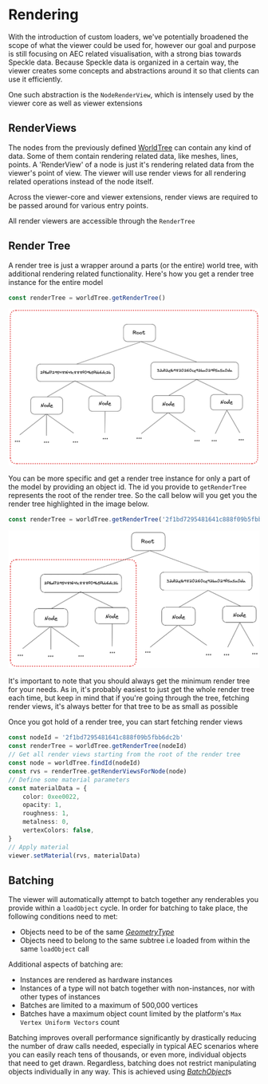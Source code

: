 # Rendering

With the introduction of custom loaders, we've potentially broadened the scope of what the viewer could be used for, however our goal and purpose is still focusing on AEC related visualisation, with a strong bias towards Speckle data. Because Speckle data is organized in a certain way, the viewer creates some concepts and abstractions around it so that clients can use it efficiently.

One such abstraction is the `NodeRenderView`, which is intensely used by the viewer core as well as viewer extensions

## RenderViews
The nodes from the previously defined [WorldTree](/viewer/viewer-data/#worldTree) can contain any kind of data. Some of them contain rendering related data, like meshes, lines, points. A 'RenderView' of a node is just it's rendering related data from the viewer's point of view. The viewer will use render views for all rendering related operations instead of the node itself.

Across the viewer-core and viewer extensions, render views are required to be passed around for various entry points. 

All render viewers are accessible through the `RenderTree`


## Render Tree
A render tree is just a wrapper around a parts (or the entire) world tree, with additional rendering related functionality. Here's how you get a render tree instance for the entire model


```typescript
const renderTree = worldTree.getRenderTree()
```
![Render Tree](./img/rendertree2.png "Render Tree")


You can be more specific and get a render tree instance for only a part of the model by providing an object id. The id you provide to `getRenderTree` represents the root of the render tree. So the call below will you get you the render tree highlighted in the image below.

```typescript
const renderTree = worldTree.getRenderTree('2f1bd7295481641c888f09b5fbb6dc2b')
```

![Render Tree](./img/rendertree.png "Render Tree")



It's important to note that you should always get the minimum render tree for your needs. As in, it's probably easiest to just get the whole render tree each time, but keep in mind that if you're going through the tree, fetching render views, it's always better for that tree to be as small as possible

Once you got hold of a render tree, you can start fetching render views
```typescript
const nodeId = '2f1bd7295481641c888f09b5fbb6dc2b'
const renderTree = worldTree.getRenderTree(nodeId)
// Get all render views starting from the root of the render tree
const node = worldTree.findId(nodeId)
const rvs = renderTree.getRenderViewsForNode(node)
// Define some material parameters
const materialData = {
    color: 0xee0022,
    opacity: 1,
    roughness: 1,
    metalness: 0,
    vertexColors: false,
}
// Apply material
viewer.setMaterial(rvs, materialData)
```


## Batching
The viewer will automatically attempt to batch together any renderables you provide within a `loadObject` cycle. In order for batching to take place, the following conditions need to met:
- Objects need to be of the same  [*GeometryType*](/viewer/render-view-api.md#geometrytypeenum)
- Objects need to belong to the same subtree i.e loaded from within the same `loadObject` call

Additional aspects of batching are:
- Instances are rendered as hardware instances
- Instances of a type will not batch together with non-instances, nor with other types of instances
- Batches are limited to a maximum of 500,000 vertices
- Batches have a maximum object count limited by the platform's `Max Vertex Uniform Vectors` count

Batching improves overall performance significantly by drastically reducing the number of draw calls needed, especially in typical AEC scenarios where you can easily reach tens of thousands, or even more, individual objects that need to get drawn. Regardless, batching does not restrict manipulating objects individually in any way. This is achieved using [*BatchObject*](/viewer/batch-object-api.md)s